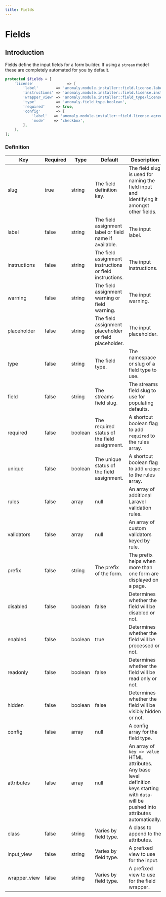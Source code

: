 ```yaml
---
title: Fields
---
```


# Fields

<div class="documentation__toc"></div>

## Introduction

Fields define the input fields for a form builder. If using a `stream` model these are completely automated for you by default.

```php
protected $fields = [
    'license'               => [
        'label'        => 'anomaly.module.installer::field.license.label',
        'instructions' => 'anomaly.module.installer::field.license.instructions',
        'wrapper_view' => 'anomaly.module.installer::field_type/license/wrapper',
        'type'         => 'anomaly.field_type.boolean',
        'required'     => true,
        'config'       => [
            'label'   => 'anomaly.module.installer::field.license.agree',
            'mode'    => 'checkbox',
        ],
    ],
];
```

### Definition

|Key|Required|Type|Default|Description|
|--- |--- |--- |--- |--- |
|slug|true|string|The field definition key.|The field slug is used for naming the field input and identifying it amongst other fields.|
|label|false|string|The field assignment label or field name if available.|The input label.|
|instructions|false|string|The field assignment instructions or field instructions.|The input instructions.|
|warning|false|string|The field assignment warning or field warning.|The input warning.|
|placeholder|false|string|The field assignment placeholder or field placeholder.|The input placeholder.|
|type|false|string|The field type.|The namespace or slug of a field type to use.|
|field|false|string|The streams field slug.|The streams field slug to use for populating defaults.|
|required|false|boolean|The required status of the field assignment.|A shortcut boolean flag to add `required` to the rules array.|
|unique|false|boolean|The unique status of the field assignment.|A shortcut boolean flag to add `unique` to the rules array.|
|rules|false|array|null|An array of additional Laravel validation rules.|
|validators|false|array|null|An array of custom validators keyed by rule.|
|prefix|false|string|The prefix of the form.|The prefix helps when more than one form are displayed on a page.|
|disabled|false|boolean|false|Determines whether the field will be disabled or not.|
|enabled|false|boolean|true|Determines whether the field will be processed or not.|
|readonly|false|boolean|false|Determines whether the field will be read only or not.|
|hidden|false|boolean|false|Determines whether the field will be visibly hidden or not.|
|config|false|array|null|A config array for the field type.|
|attributes|false|array|null|An array of `key => value` HTML attributes.<br>Any base level definition keys starting with `data-` will be pushed into attributes automatically.|
|class|false|string|Varies by field type.|A class to append to the attributes.|
|input_view|false|string|Varies by field type.|A prefixed view to use for the input.|
|wrapper_view|false|string|Varies by field type.|A prefixed view to use for the field wrapper.|
